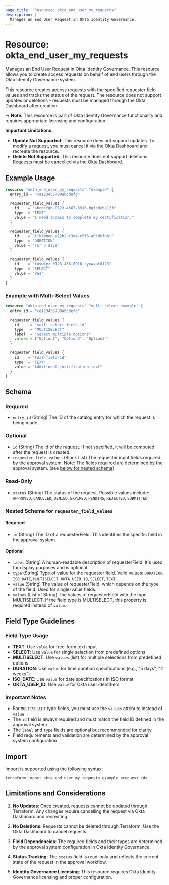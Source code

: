 ```yaml
---
page_title: "Resource: okta_end_user_my_requests"
description: |-
  Manages an End User Request in Okta Identity Governance.
---
```


# Resource: okta_end_user_my_requests

Manages an End User Request in Okta Identity Governance. This resource allows you to create access requests on behalf of end users through the Okta Identity Governance system.

This resource creates access requests with the specified requester field values and tracks the status of the request. The resource does not support updates or deletions - requests must be managed through the Okta Dashboard after creation.

-> **Note:** This resource is part of Okta Identity Governance functionality and requires appropriate licensing and configuration.

**Important Limitations:**
- **Update Not Supported**: This resource does not support updates. To modify a request, you must cancel it via the Okta Dashboard and recreate the resource.
- **Delete Not Supported**: This resource does not support deletions. Requests must be cancelled via the Okta Dashboard.

## Example Usage

```terraform
resource "okta_end_user_my_requests" "example" {
  entry_id = "ce123456789abcdefg"

  requester_field_values {
    id    = "abcdefgh-0123-4567-8910-hgfedcba123"
    type  = "TEXT"
    value = "I need access to complete my certification."
  }

  requester_field_values {
    id    = "ijklmnop-a12b2-c3d4-e5f6-abcdefghi"
    type  = "DURATION"
    value = "For 5 days"
  }

  requester_field_values {
    id    = "tuvwxyz-0123-456-8910-zyxwvut0123"
    type  = "SELECT"
    value = "Yes"
  }
}
```

### Example with Multi-Select Values

```terraform
resource "okta_end_user_my_requests" "multi_select_example" {
  entry_id = "ce123456789abcdefg"

  requester_field_values {
    id     = "multi-select-field-id"
    type   = "MULTISELECT"
    label  = "Select multiple options"
    values = ["Option1", "Option2", "Option3"]
  }

  requester_field_values {
    id    = "text-field-id"
    type  = "TEXT"
    value = "Additional justification text"
  }
}
```

<!-- schema generated by tfplugindocs -->
## Schema

### Required

- `entry_id` (String) The ID of the catalog entry for which the request is being made.

### Optional

- `id` (String) The id of the request. If not specified, it will be computed after the request is created.
- `requester_field_values` (Block List) The requester input fields required by the approval system. Note: The fields required are determined by the approval system. (see [below for nested schema](#nestedblock--requester_field_values))

### Read-Only

- `status` (String) The status of the request. Possible values include: `APPROVED`, `CANCELED`, `DENIED`, `EXPIRED`, `PENDING`, `REJECTED`, `SUBMITTED`

<a id="nestedblock--requester_field_values"></a>
### Nested Schema for `requester_field_values`

#### Required

- `id` (String) The ID of a requesterField. This identifies the specific field in the approval system.

#### Optional

- `label` (String) A human-readable description of requesterField. It's used for display purposes and is optional.
- `type` (String) Type of value for the requester field. Valid values: `DURATION`, `ISO_DATE`, `MULTISELECT`, `OKTA_USER_ID`, `SELECT`, `TEXT`.
- `value` (String) The value of requesterField, which depends on the type of the field. Used for single-value fields.
- `values` (List of String) The values of requesterField with the type MULTISELECT. If the field type is MULTISELECT, this property is required instead of `value`.

## Field Type Guidelines

### Field Type Usage

- **TEXT**: Use `value` for free-form text input
- **SELECT**: Use `value` for single selection from predefined options
- **MULTISELECT**: Use `values` (list) for multiple selections from predefined options
- **DURATION**: Use `value` for time duration specifications (e.g., "5 days", "2 weeks")
- **ISO_DATE**: Use `value` for date specifications in ISO format
- **OKTA_USER_ID**: Use `value` for Okta user identifiers

### Important Notes

- For `MULTISELECT` type fields, you must use the `values` attribute instead of `value`
- The `id` field is always required and must match the field ID defined in the approval system
- The `label` and `type` fields are optional but recommended for clarity
- Field requirements and validation are determined by the approval system configuration

## Import

Import is supported using the following syntax:

```shell
terraform import okta_end_user_my_requests.example <request_id>
```

## Limitations and Considerations

1. **No Updates**: Once created, requests cannot be updated through Terraform. Any changes require cancelling the request via Okta Dashboard and recreating.

2. **No Deletions**: Requests cannot be deleted through Terraform. Use the Okta Dashboard to cancel requests.

3. **Field Dependencies**: The required fields and their types are determined by the approval system configuration in Okta Identity Governance.

4. **Status Tracking**: The `status` field is read-only and reflects the current state of the request in the approval workflow.

5. **Identity Governance Licensing**: This resource requires Okta Identity Governance licensing and proper configuration.
